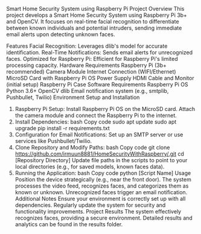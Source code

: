 Smart Home Security System using Raspberry Pi
Project Overview
This project develops a Smart Home Security System using Raspberry Pi 3b+ and OpenCV. It focuses on real-time facial recognition to differentiate between known individuals and potential intruders, sending immediate email alerts upon detecting unknown faces.

Features
Facial Recognition: Leverages dlib's model for accurate identification.
Real-Time Notifications: Sends email alerts for unrecognized faces.
Optimized for Raspberry Pi: Efficient for Raspberry Pi's limited processing capacity.
Hardware Requirements
Raspberry Pi (3b+ recommended)
Camera Module
Internet Connection (WIFI/Ethernet)
MicroSD Card with Raspberry Pi OS
Power Supply
HDMI Cable and Monitor (initial setup)
Raspberry Pi Case
Software Requirements
Raspberry Pi OS
Python 3.6+
OpenCV
dlib
Email notification system (e.g., smtplib, Pushbullet, Twilio)
Environment Setup and Installation
1. Raspberry Pi Setup:
Install Raspberry Pi OS on the MicroSD card.
Attach the camera module and connect the Raspberry Pi to the internet.
2. Install Dependencies:
bash
Copy code
sudo apt update
sudo apt upgrade
pip install -r requirements.txt
3. Configuration for Email Notifications:
Set up an SMTP server or use services like Pushbullet/Twilio.
4. Clone Repository and Modify Paths:
bash
Copy code
git clone https://github.com/irmuun8881/HomeSecurityWithRaspberry/.git
cd [Repository Directory]
Update file paths in the scripts to point to your local directories (e.g., for saved models, known faces data).
5. Running the Application:
bash
Copy code
python [Script Name]
Usage
Position the device strategically (e.g., near the front door).
The system processes the video feed, recognizes faces, and categorizes them as known or unknown.
Unrecognized faces trigger an email notification.
Additional Notes
Ensure your environment is correctly set up with all dependencies.
Regularly update the system for security and functionality improvements.
Project Results
The system effectively recognizes faces, providing a secure environment. Detailed results and analytics can be found in the results folder.